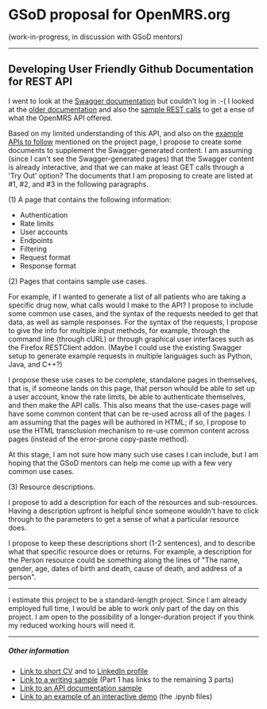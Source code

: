 # GSoD proposal for OpenMRS.org

(work-in-progress, in discussion with GSoD mentors)

---

##  Developing User Friendly Github Documentation for REST API

I went to look at the [Swagger documentation](https://demo.openmrs.org/openmrs/module/webservices/rest/apiDocs.htm) but couldn't log in :-( I looked at the [older documentation](https://wiki.openmrs.org/display/docs/REST+Web+Service+Resources+in+OpenMRS+1.9) and also the [sample REST calls](https://wiki.openmrs.org/display/docs/Sample+REST+calls) to get a ense of what the OpenMRS API offered. 

Based on my limited understanding of this API, and also on the [example APIs to follow](https://wiki.openmrs.org/display/RES/GSoD+2019+Project+Idea+1%3A+Developing+User+Friendly+Github+Documentation+for+REST+API) mentioned on the project page, I propose to create some documents to supplement the Swagger-generated content. I am assuming (since I can't see the Swagger-generated pages) that the Swagger content is already interactive, and that we can make at least GET calls through a 'Try Out' option? The documents that I am proposing to create are listed at #1, #2, and #3 in the following paragraphs.

(1) A page that contains the following information:

  - Authentication
  - Rate limits
  - User accounts
  - Endpoints
  - Filtering
  - Request format
  - Response format

(2) Pages that contains sample use cases. 

For example, if I wanted to generate a list of all patients who are taking a specific drug now, what calls would I make to the API? I propose to include some common use cases, and the syntax of the requests needed to get that data, as well as sample responses. For the syntax of the requests, I propose to give the info for multiple input methods, for example, through the command line (through cURL) or through graphical user interfaces such as the Firefox RESTClient addon. (Maybe I could use the existing Swagger setup to generate example requests in multiple languages such as Python, Java, and C++?) 

I propose these use cases to be complete, standalone pages in themselves, that is, if someone lands on this page, that person whould be able to set up a user account, know the rate limits, be able to authenticate themselves, and then make the API calls. This also means that the use-cases page will have some common content that can be re-used across all of the pages. I am assuming that the pages will be authored in HTML; if so, I propose to use the HTML transclusion mechanism to re-use common content across pages (instead of the error-prone copy-paste method).

At this stage, I am not sure how many such use cases I can include, but I am hoping that the GSoD mentors can help me come up with a few very common use cases.

(3) Resource descriptions.

I propose to add a description for each of the resources and sub-resources. Having a description upfront is helpful since someone wouldn't have to click through to the parameters to get a sense of what a particular resource does.

I propose to keep these descriptions short (1-2 sentences), and to describe what that specific resource does or returns. For example, a description for the Person resource could be something along the lines of "The name, gender, age, dates of birth and death, cause of death, and address of a person".

---
I estimate this project to be a standard-length project. Since I am already employed full time, I would be able to work only part of the day on this project. I am open to the possibility of a longer-duration project if you think my reduced working hours will need it.

---

##### Other information

- [Link to short CV](http://aninditabasu.github.io/README.html) and to [LinkedIn profile]( https://www.linkedin.com/in/aninditabasu/)
- [Link to a writing sample](https://www.ibm.com/developerworks/library/cc-ask-watson-part1-bluemix-trs/index.html?ca=drs-) (Part 1 has links to the remaining 3 parts)
- [Link to an API documentation sample](https://aninditabasu.github.io/indica/index.html)
- [Link to an example of an interactive demo](https://mybinder.org/repo/AninditaBasu/indica) (the .ipynb files)
